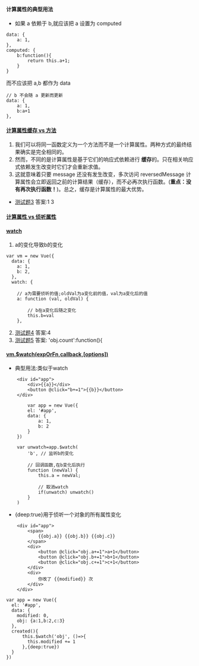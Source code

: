 #### 计算属性的典型用法
*  如果 a 依赖于 b,就应该把 a 设置为 computed
```
data: {
    a: 1,
},
computed: {
    b:function(){
        return this.a+1;
    }
}
```
而不应该把 a,b 都作为 data
```
// b 不会随 a 更新而更新
data: {
    a: 1,
    b:a+1
},
``` 

#### [计算属性缓存 vs 方法](https://cn.vuejs.org/v2/guide/computed.html#%E8%AE%A1%E7%AE%97%E5%B1%9E%E6%80%A7%E7%BC%93%E5%AD%98-vs-%E6%96%B9%E6%B3%95)
1. 我们可以将同一函数定义为一个方法而不是一个计算属性。两种方式的最终结果确实是完全相同的。
2. 然而，不同的是计算属性是基于它们的响应式依赖进行 **缓存**的。只在相关响应式依赖发生改变时它们才会重新求值。
3. 这就意味着只要 message 还没有发生改变，多次访问 reversedMessage 计算属性会立即返回之前的计算结果（缓存），而不必再次执行函数。(**重点：没有再次执行函数！**)。总之，缓存是计算属性的最大优势。
* [测试题3](https://xiedaimala.com/tasks/739a1661-e5b5-4734-ac53-eb277f1a905f/quizzes/7f8086f9-5cd5-4a72-b58d-a79bb8e2e6ff)
答案:1 3

#### [计算属性 vs 侦听属性](https://cn.vuejs.org/v2/guide/computed.html#%E8%AE%A1%E7%AE%97%E5%B1%9E%E6%80%A7-vs-%E4%BE%A6%E5%90%AC%E5%B1%9E%E6%80%A7)


#### [watch](https://cn.vuejs.org/v2/api/#watch)
1. a的变化导致b的变化
``` 
var vm = new Vue({
  data: {
    a: 1,
    b: 2,
  },
  watch: {

    // a为需要侦听的值;oldVal为a变化前的值，val为a变化后的值
    a: function (val, oldVal) {
        
        // b在a变化后随之变化
        this.b=val
    },
```    
2. [测试题4](https://xiedaimala.com/tasks/739a1661-e5b5-4734-ac53-eb277f1a905f/quizzes/7f8086f9-5cd5-4a72-b58d-a79bb8e2e6ff)
答案:4
3. [测试题5](https://xiedaimala.com/tasks/739a1661-e5b5-4734-ac53-eb277f1a905f/quizzes/7f8086f9-5cd5-4a72-b58d-a79bb8e2e6ff)
答案: 'obj.count':function(){

#### [vm.$watch(expOrFn,callback,[options])](https://cn.vuejs.org/v2/api/#vm-watch)
* 典型用法:类似于watch
```
    <div id="app">
        <div>{{a}}</div>
        <button @click="b+=1">{{b}}</button>
    </div>

        var app = new Vue({
        el: '#app',
        data: {
            a: 1,
            b: 2
        }
    })

    var unwatch=app.$watch(
        'b', // 监听b的变化

        // 回调函数,在b变化后执行
        function (newVal) {
            this.a = newVal;

            // 取消watch
            if(unwatch) unwatch()
        }
    )
```
* {deep:true}用于侦听一个对象的所有属性变化
```
    <div id="app">
        <span>
            {{obj.a}} {{obj.b}} {{obj.c}}
        </span>
        <div>
            <button @click="obj.a+=1">a+1</button>
            <button @click="obj.b+=1">b+1</button>
            <button @click="obj.c+=1">c+1</button>
        </div>
        <div>
            你改了 {{modified}} 次
        </div>
    </div>

var app = new Vue({
  el: '#app',
  data: {
    modified: 0,
    obj: {a:1,b:2,c:3}
  },
  created(){
      this.$watch('obj', ()=>{
        this.modified += 1
      },{deep:true})
  }
})
```